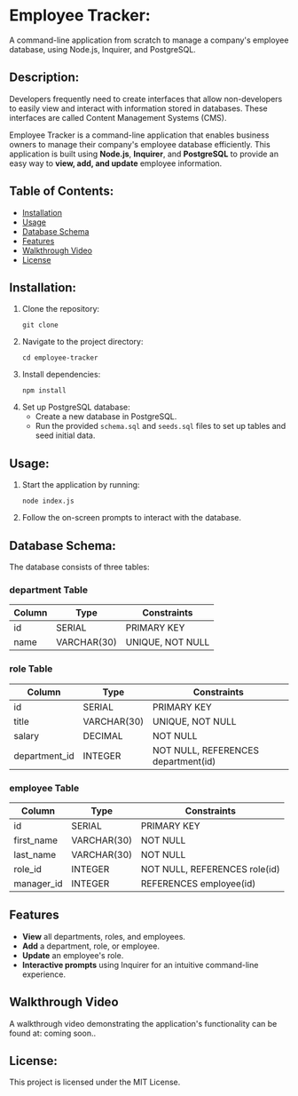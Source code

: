 # Employee Tracker: 

A command-line application from scratch to manage a company's employee database, using Node.js, Inquirer, and PostgreSQL.

## Description:
Developers frequently need to create interfaces that allow non-developers to easily view and interact with information stored in databases. These interfaces are called Content Management Systems (CMS).

Employee Tracker is a command-line application that enables business owners to manage their company's employee database efficiently. This application is built using **Node.js**, **Inquirer**, and **PostgreSQL** to provide an easy way to **view, add, and update** employee information.

## Table of Contents:
- [Installation](#installation)
- [Usage](#usage)
- [Database Schema](#database-schema)
- [Features](#features)
- [Walkthrough Video](#walkthrough-video)
- [License](#license)

## Installation:
1. Clone the repository:
   ```
   git clone 
   ```
2. Navigate to the project directory:
   ```
   cd employee-tracker
   ```
3. Install dependencies:
   ```
   npm install
   ```
4. Set up PostgreSQL database:
   - Create a new database in PostgreSQL.
   - Run the provided `schema.sql` and `seeds.sql` files to set up tables and seed initial data.

## Usage:
1. Start the application by running:
   ```
   node index.js
   ```
2. Follow the on-screen prompts to interact with the database.

## Database Schema:
The database consists of three tables:

### department Table
| Column  | Type          | Constraints                        |
|---------|--------------|-----------------------------------|
| id      | SERIAL       | PRIMARY KEY                       |
| name    | VARCHAR(30)  | UNIQUE, NOT NULL                  |

### role Table
| Column        | Type         | Constraints                          |
|--------------|-------------|-------------------------------------|
| id           | SERIAL      | PRIMARY KEY                         |
| title        | VARCHAR(30) | UNIQUE, NOT NULL                    |
| salary       | DECIMAL     | NOT NULL                             |
| department_id| INTEGER     | NOT NULL, REFERENCES department(id) |

### employee Table
| Column      | Type         | Constraints                          |
|------------|-------------|-------------------------------------|
| id         | SERIAL      | PRIMARY KEY                         |
| first_name | VARCHAR(30) | NOT NULL                             |
| last_name  | VARCHAR(30) | NOT NULL                             |
| role_id    | INTEGER     | NOT NULL, REFERENCES role(id)       |
| manager_id | INTEGER     | REFERENCES employee(id)              |

## Features
- **View** all departments, roles, and employees.
- **Add** a department, role, or employee.
- **Update** an employee's role.
- **Interactive prompts** using Inquirer for an intuitive command-line experience.

## Walkthrough Video
A walkthrough video demonstrating the application's functionality can be found at: coming soon..

## License:
This project is licensed under the MIT License.

